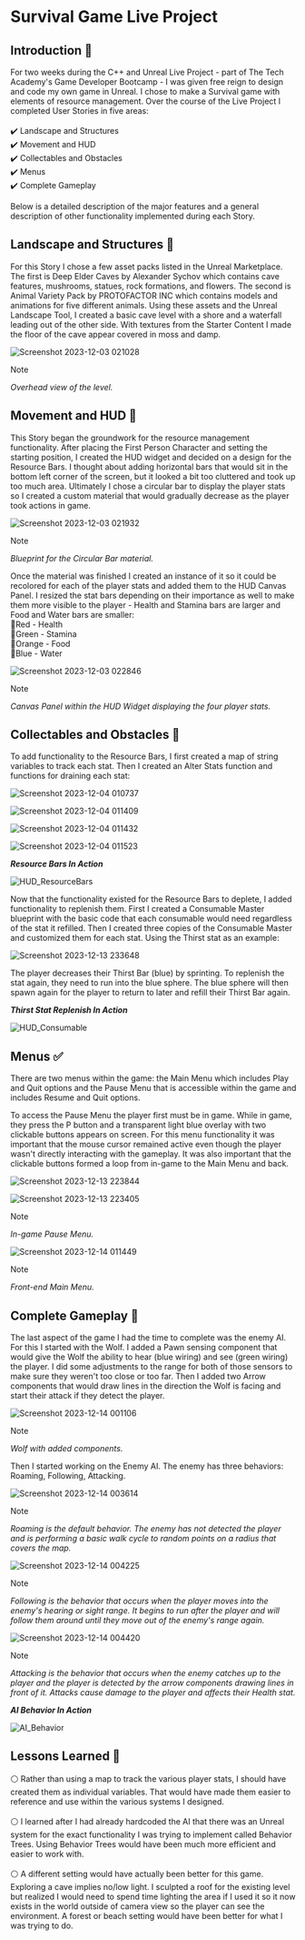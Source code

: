 # Survival Game Live Project

## Introduction 🐣

For two weeks during the C++ and Unreal Live Project - part of The Tech Academy's Game Developer Bootcamp - I was given free reign to design and code my own game in Unreal. I chose to make a Survival game with elements of resource management. Over the course of the Live Project I completed User Stories in five areas: <br><br>
  ✔️ Landscape and Structures <br>
  ✔️ Movement and HUD <br>
  ✔️ Collectables and Obstacles<br>
  ✔️ Menus <br>
  ✔️ Complete Gameplay <br>

Below is a detailed description of the major features and a general description of other functionality implemented during each Story.

## Landscape and Structures 🌅 
For this Story I chose a few asset packs listed in the Unreal Marketplace. The first is Deep Elder Caves by Alexander Sychov which contains cave features, mushrooms, statues, rock formations, and flowers. The second is Animal Variety Pack by PROTOFACTOR INC which contains models and animations for five different animals. Using these assets and the Unreal Landscape Tool, I created a basic cave level with a shore and a waterfall leading out of the other side. With textures from the Starter Content I made the floor of the cave appear covered in moss and damp.<br>

![Screenshot 2023-12-03 021028](https://github.com/megleedev/Survival-Game-Live-Project/assets/127007134/a1ca3089-dbee-46bc-9f7b-a04e3e71ecf2)
> [!NOTE]
> *Overhead view of the level.*

## Movement and HUD 🏃 
This Story began the groundwork for the resource management functionality. After placing the First Person Character and setting the starting position, I created the HUD widget and decided on a design for the Resource Bars. I thought about adding horizontal bars that would sit in the bottom left corner of the screen, but it looked a bit too cluttered and took up too much area. Ultimately I chose a circular bar to display the player stats so I created a custom material that would gradually decrease as the player took actions in game. <br>

![Screenshot 2023-12-03 021932](https://github.com/megleedev/Survival-Game-Live-Project/assets/127007134/0789598a-0d6c-4e4c-85be-68b6fbcecc32)
> [!NOTE]
> *Blueprint for the Circular Bar material.* <br>

Once the material was finished I created an instance of it so it could be recolored for each of the player stats and added them to the HUD Canvas Panel. I resized the stat bars depending on their importance as well to make them more visible to the player - Health and Stamina bars are larger and Food and Water bars are smaller: <br>
    🔹Red -  Health <br>
    🔹Green - Stamina <br>
    🔹Orange - Food <br>
    🔹Blue - Water <br>

![Screenshot 2023-12-03 022846](https://github.com/megleedev/Survival-Game-Live-Project/assets/127007134/e6b40a62-5ca4-4dde-aabf-49695fb171d8)
> [!NOTE]
> *Canvas Panel within the HUD Widget displaying the four player stats.*

## Collectables and Obstacles 🌟
To add functionality to the Resource Bars, I first created a map of string variables to track each stat. Then I created an Alter Stats function and functions for draining each stat:

![Screenshot 2023-12-04 010737](https://github.com/megleedev/Survival-Game-Live-Project/assets/127007134/6526d1b1-ea80-4a17-b9fc-0b785d54c6ff)

![Screenshot 2023-12-04 011409](https://github.com/megleedev/Survival-Game-Live-Project/assets/127007134/bcee0f87-f5fc-4865-86cd-36bbbcb4141b)

![Screenshot 2023-12-04 011432](https://github.com/megleedev/Survival-Game-Live-Project/assets/127007134/28e5ee3c-3a9a-4131-afdb-b4159e82fbd0)

![Screenshot 2023-12-04 011523](https://github.com/megleedev/Survival-Game-Live-Project/assets/127007134/bd72f4b6-90b4-4754-96af-1a71cccebea2)

***Resource Bars In Action***

![HUD_ResourceBars](https://github.com/megleedev/Survival-Game-Live-Project/assets/127007134/97d4ad8a-7854-4c24-9624-d89be7d075c1)

Now that the functionality existed for the Resource Bars to deplete, I added functionality to replenish them. First I created a Consumable Master blueprint with the basic code that each consumable would need regardless of the stat it refilled. Then I created three copies of the Consumable Master and customized them for each stat. Using the Thirst stat as an example:<br>

![Screenshot 2023-12-13 233648](https://github.com/megleedev/Survival-Game-Live-Project/assets/127007134/872f2473-705b-4805-a4b5-c5ba40ad3f82)

The player decreases their Thirst Bar (blue) by sprinting. To replenish the stat again, they need to run into the blue sphere. The blue sphere will then spawn again for the player to return to later and refill their Thirst Bar again.<br>

***Thirst Stat Replenish In Action***

![HUD_Consumable](https://github.com/megleedev/Survival-Game-Live-Project/blob/main/HUD_Consumable.gif)

## Menus ✅ 

There are two menus within the game: the Main Menu which includes Play and Quit options and the Pause Menu that is accessible within the game and includes Resume and Quit options.<br>

To access the Pause Menu the player first must be in game. While in game, they press the P button and a transparent light blue overlay with two clickable buttons appears on screen. For this menu functionality it was important that the mouse cursor remained active even though the player wasn't directly interacting with the gameplay. It was also important that the clickable buttons formed a loop from in-game to the Main Menu and back.<br>

![Screenshot 2023-12-13 223844](https://github.com/megleedev/Survival-Game-Live-Project/assets/127007134/b58ce9d9-a646-4954-9c6b-8870fed83507)

![Screenshot 2023-12-13 223405](https://github.com/megleedev/Survival-Game-Live-Project/assets/127007134/e0b7ab59-c98d-4a01-81f9-ffa4d6249824)
> [!NOTE]
> *In-game Pause Menu.*

![Screenshot 2023-12-14 011449](https://github.com/megleedev/Survival-Game-Live-Project/assets/127007134/5854c505-0e58-49ce-840f-67167fb00b32)
> [!NOTE]
> *Front-end Main Menu.*


## Complete Gameplay 🎈  

The last aspect of the game I had the time to complete was the enemy AI. For this I started with the Wolf. I added a Pawn sensing component that would give the Wolf the ability to hear (blue wiring) and see (green wiring) the player. I did some adjustments to the range for both of those sensors to make sure they weren't too close or too far. Then I added two Arrow components that would draw lines in the direction the Wolf is facing and start their attack if they detect the player. <br>

![Screenshot 2023-12-14 001106](https://github.com/megleedev/Survival-Game-Live-Project/assets/127007134/ed0d7ff0-c44b-4ee9-a230-9bf590730a9a)
> [!NOTE]
> *Wolf with added components.*

Then I started working on the Enemy AI. The enemy has three behaviors: Roaming, Following, Attacking.

![Screenshot 2023-12-14 003614](https://github.com/megleedev/Survival-Game-Live-Project/assets/127007134/54096672-de1b-43cd-bc9f-aa732cc67f41)
> [!NOTE]
> *Roaming is the default behavior. The enemy has not detected the player and is performing a basic walk cycle to random points on a radius that covers the map.*

![Screenshot 2023-12-14 004225](https://github.com/megleedev/Survival-Game-Live-Project/assets/127007134/5d5632d1-f8d9-4677-a3be-381d1e70fb20)
> [!NOTE]
> *Following is the behavior that occurs when the player moves into the enemy's hearing or sight range. It begins to run after the player and will follow them around until they move out of the enemy's range again.*

![Screenshot 2023-12-14 004420](https://github.com/megleedev/Survival-Game-Live-Project/assets/127007134/5c3432d2-0178-4e44-b17f-fb575d16185a)
> [!NOTE]
> *Attacking is the behavior that occurs when the enemy catches up to the player and the player is detected by the arrow components drawing lines in front of it. Attacks cause damage to the player and affects their Health stat.*

***AI Behavior In Action***

![AI_Behavior](https://github.com/megleedev/Survival-Game-Live-Project/blob/main/AI_Behavior.gif)


## Lessons Learned 👀

  ⚪ Rather than using a map to track the various player stats, I should have created them as individual variables. That would have made them easier to reference and use within the various systems I designed. <br><br>
  ⚪ I learned after I had already hardcoded the AI that there was an Unreal system for the exact functionality I was trying to implement called Behavior Trees. Using Behavior Trees would have been much more efficient and easier to work with.<br><br>
  ⚪ A different setting would have actually been better for this game. Exploring a cave implies no/low light. I sculpted a roof for the existing level but realized I would need to spend time lighting the area if I used it so it now exists in the world outside of camera view so the player can see the environment. A forest or beach setting would have been better for what I was trying to do.<br><br>
